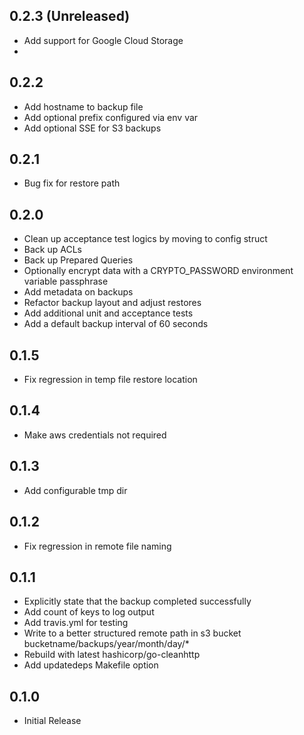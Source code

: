 ## 0.2.3 (Unreleased)
* Add support for Google Cloud Storage
*

## 0.2.2
* Add hostname to backup file
* Add optional prefix configured via env var
* Add optional SSE for S3 backups

## 0.2.1
* Bug fix for restore path

## 0.2.0
* Clean up acceptance test logics by moving to config struct
* Back up ACLs
* Back up Prepared Queries
* Optionally encrypt data with a CRYPTO_PASSWORD environment variable passphrase
* Add metadata on backups
* Refactor backup layout and adjust restores
* Add additional unit and acceptance tests
* Add a default backup interval of 60 seconds

## 0.1.5
* Fix regression in temp file restore location

## 0.1.4
* Make aws credentials not required

## 0.1.3
* Add configurable tmp dir

## 0.1.2
* Fix regression in remote file naming

## 0.1.1
* Explicitly state that the backup completed successfully
* Add count of keys to log output
* Add travis.yml for testing
* Write to a better structured remote path in s3 bucket bucketname/backups/year/month/day/*
* Rebuild with latest hashicorp/go-cleanhttp
* Add updatedeps Makefile option

## 0.1.0

* Initial Release
